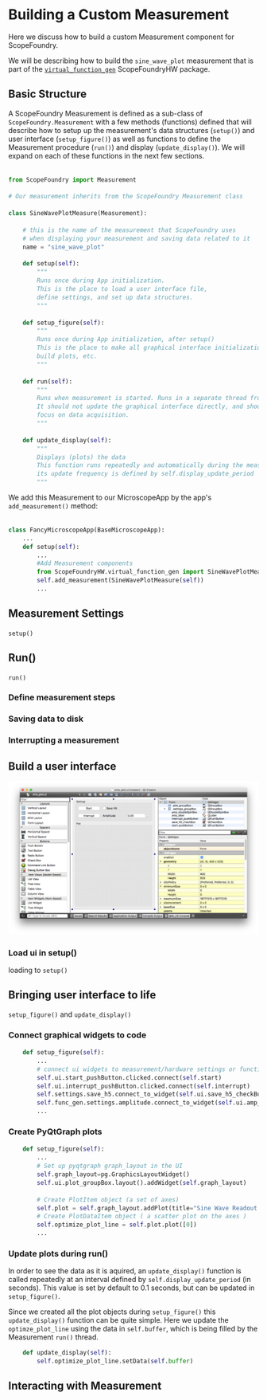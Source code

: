 # Building a Custom Measurement

Here we discuss how to build a custom Measurement component for ScopeFoundry.

We will be describing how to build the `sine_wave_plot` measurement that is part of the [`virtual_function_gen`](http://github.com/ScopeFoundry/HW_virtual_function_gen/) ScopeFoundryHW package.

## Basic Structure

A ScopeFoundry Measurement is defined as a sub-class of `ScopeFoundry.Measurement` with a few methods (functions) defined that will describe how to setup up the measurement's data structures (`setup()`) and user interface (`setup_figure()`) as well as functions to define the Measurement procedure (`run()`) and display (`update_display()`). We will expand on each of these functions in the next few sections.


```python

from ScopeFoundry import Measurement

# Our measurement inherits from the ScopeFoundry Measurement class

class SineWavePlotMeasure(Measurement):
    
    # this is the name of the measurement that ScopeFoundry uses 
    # when displaying your measurement and saving data related to it    
    name = "sine_wave_plot"
    
    def setup(self):
        """
        Runs once during App initialization.
        This is the place to load a user interface file,
        define settings, and set up data structures. 
        """

    def setup_figure(self):
        """
        Runs once during App initialization, after setup()
        This is the place to make all graphical interface initializations,
        build plots, etc.
        """
    
    def run(self):
        """
        Runs when measurement is started. Runs in a separate thread from GUI.
        It should not update the graphical interface directly, and should only
        focus on data acquisition.
        """
        
    def update_display(self):
        """
        Displays (plots) the data
        This function runs repeatedly and automatically during the measurement run.
        its update frequency is defined by self.display_update_period
        """
```        

We add this Measurement to our MicroscopeApp by the app's `add_measurement()` method:

```python

class FancyMicroscopeApp(BaseMicroscopeApp):
    ...
    def setup(self):
        ...
        #Add Measurement components
        from ScopeFoundryHW.virtual_function_gen import SineWavePlotMeasure
        self.add_measurement(SineWavePlotMeasure(self))
        ...
```

## Measurement Settings

`setup()`

## Run()

`run()`

### Define measurement steps

### Saving data to disk

### Interrupting a measurement

## Build a user interface


![Qt Creator Interface](qt-creator-sine-plot-ui.png)


### Load ui in setup()
 loading to `setup()`

## Bringing user interface to life

`setup_figure()` and `update_display()`

### Connect graphical widgets to code

```python
    def setup_figure(self):
        ...
        # connect ui widgets to measurement/hardware settings or functions
        self.ui.start_pushButton.clicked.connect(self.start)
        self.ui.interrupt_pushButton.clicked.connect(self.interrupt)
        self.settings.save_h5.connect_to_widget(self.ui.save_h5_checkBox)
        self.func_gen.settings.amplitude.connect_to_widget(self.ui.amp_doubleSpinBox)
        ...
```

### Create PyQtGraph plots

```python
    def setup_figure(self):
        ...        
        # Set up pyqtgraph graph_layout in the UI
        self.graph_layout=pg.GraphicsLayoutWidget()
        self.ui.plot_groupBox.layout().addWidget(self.graph_layout)

        # Create PlotItem object (a set of axes)  
        self.plot = self.graph_layout.addPlot(title="Sine Wave Readout Plot")
        # Create PlotDataItem object ( a scatter plot on the axes )
        self.optimize_plot_line = self.plot.plot([0])        
        ...
```

### Update plots during run()

In order to see the data as it is aquired, an `update_display()` function is called repeatedly at an interval defined by `self.display_update_period` (in seconds). This value is set by default to 0.1 seconds, but can be updated in `setup_figure()`. 

Since we created all the plot objects during `setup_figure()` this `update_display()` function can be quite simple. Here we update the `optimze_plot_line` using the data in `self.buffer`, which is being filled by the Measurement `run()` thread.


```python
    def update_display(self):
        self.optimize_plot_line.setData(self.buffer) 
```

## Interacting with Measurement